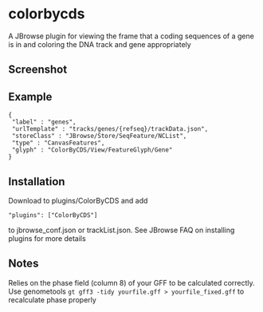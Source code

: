 # colorbycds

A JBrowse plugin for viewing the frame that a coding sequences of a gene is in and coloring the DNA track and gene appropriately

## Screenshot

## Example

    {
     "label" : "genes",
     "urlTemplate" : "tracks/genes/{refseq}/trackData.json",
     "storeClass" : "JBrowse/Store/SeqFeature/NCList",
     "type" : "CanvasFeatures",
     "glyph" : "ColorByCDS/View/FeatureGlyph/Gene"
    }


## Installation

Download to plugins/ColorByCDS and add

    "plugins": ["ColorByCDS"]

to jbrowse_conf.json or trackList.json. See JBrowse FAQ on installing plugins for more details


## Notes

Relies on the phase field (column 8) of your GFF to be calculated correctly. Use genometools `gt gff3 -tidy yourfile.gff > yourfile_fixed.gff` to recalculate phase properly

